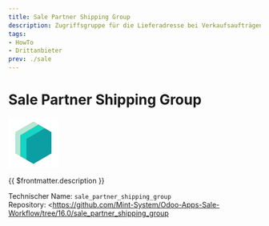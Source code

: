 ```yaml
---
title: Sale Partner Shipping Group
description: Zugriffsgruppe für die Lieferadresse bei Verkaufsaufträgen und Rechnungen.
tags:
- HowTo
- Drittanbieter
prev: ./sale
---
```

# Sale Partner Shipping Group
![icon_oms_box](attachments/icons_odoo_mint_system.png)

{{ $frontmatter.description }}

Technischer Name: `sale_partner_shipping_group`\
Repository: <https://github.com/Mint-System/Odoo-Apps-Sale-Workflow/tree/16.0/sale_partner_shipping_group
